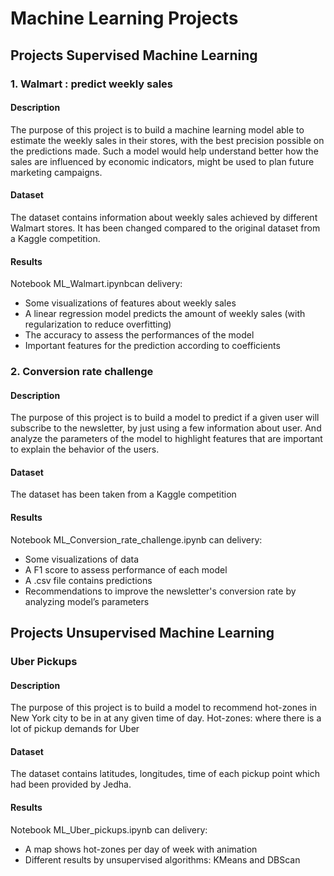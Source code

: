 # Machine Learning Projects
## Projects Supervised Machine Learning
### 1. Walmart : predict weekly sales
#### Description
The purpose of this project is to build a machine learning model able to estimate the weekly sales in their stores, with the best precision possible on the predictions made.
Such a model would help understand better how the sales are influenced by economic indicators, might be used to plan future marketing campaigns.
#### Dataset
The dataset contains information about weekly sales achieved by different Walmart stores. It has been changed compared to the original dataset from a Kaggle competition. 
#### Results
Notebook ML_Walmart.ipynbcan delivery:
-	Some visualizations of features about weekly sales
-	A linear regression model predicts the amount of weekly sales (with regularization to reduce overfitting)
-	The accuracy to assess the performances of the model
-	Important features for the prediction according to coefficients
### 2. Conversion rate challenge
#### Description
The purpose of this project is to build a model to predict if a given user will subscribe to the newsletter, by just using a few information about user. And analyze the parameters of the model to highlight features that are important to explain the behavior of the users.
#### Dataset
The dataset has been taken from a Kaggle competition
#### Results
Notebook ML_Conversion_rate_challenge.ipynb can delivery:
-	Some visualizations of data
-	A F1 score to assess performance of each model
-	A .csv file contains predictions
-	Recommendations to improve the newsletter's conversion rate by analyzing model’s parameters
## Projects Unsupervised Machine Learning
### Uber Pickups
#### Description
The purpose of this project is to build a model to recommend hot-zones in New York city to be in at any given time of day.
Hot-zones: where there is a lot of pickup demands for Uber

#### Dataset
The dataset contains latitudes, longitudes, time of each pickup point which had been provided by Jedha.
#### Results
Notebook ML_Uber_pickups.ipynb can delivery:
-	A map shows hot-zones per day of week with animation  
-	Different results by unsupervised algorithms: KMeans and DBScan
